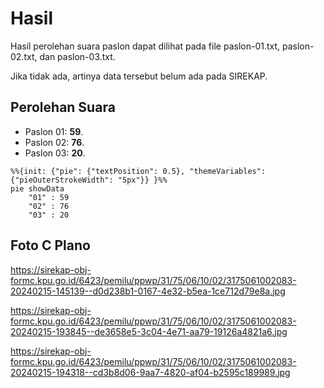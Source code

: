 # Hasil

Hasil perolehan suara paslon dapat dilihat pada file paslon-01.txt, paslon-02.txt, dan paslon-03.txt.

Jika tidak ada, artinya data tersebut belum ada pada SIREKAP.

## Perolehan Suara

 * Paslon 01: **59**.
 * Paslon 02: **76**.
 * Paslon 03: **20**.

```mermaid
%%{init: {"pie": {"textPosition": 0.5}, "themeVariables": {"pieOuterStrokeWidth": "5px"}} }%%
pie showData
    "01" : 59
    "02" : 76
    "03" : 20
```
## Foto C Plano

https://sirekap-obj-formc.kpu.go.id/6423/pemilu/ppwp/31/75/06/10/02/3175061002083-20240215-145139--d0d238b1-0167-4e32-b5ea-1ce712d79e8a.jpg

https://sirekap-obj-formc.kpu.go.id/6423/pemilu/ppwp/31/75/06/10/02/3175061002083-20240215-193845--de3658e5-3c04-4e71-aa79-19126a4821a6.jpg

https://sirekap-obj-formc.kpu.go.id/6423/pemilu/ppwp/31/75/06/10/02/3175061002083-20240215-194318--cd3b8d06-9aa7-4820-af04-b2595c189989.jpg
